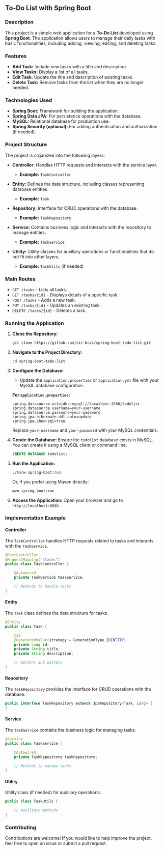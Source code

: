 ## To-Do List with Spring Boot

### Description

This project is a simple web application for a **To-Do List** developed using **Spring Boot**. The application allows users to manage their daily tasks with basic functionalities, including adding, viewing, editing, and deleting tasks.

### Features

- **Add Task:** Include new tasks with a title and description.
- **View Tasks:** Display a list of all tasks.
- **Edit Task:** Update the title and description of existing tasks.
- **Delete Task:** Remove tasks from the list when they are no longer needed.

### Technologies Used

- **Spring Boot:** Framework for building the application.
- **Spring Data JPA:** For persistence operations with the database.
- **MySQL:** Relational database for production use.
- **Spring Security (optional):** For adding authentication and authorization (if needed).

### Project Structure

The project is organized into the following layers:

- **Controller:** Handles HTTP requests and interacts with the service layer.
    - **Example:** `TaskController`

- **Entity:** Defines the data structure, including classes representing database entities.
    - **Example:** `Task`

- **Repository:** Interface for CRUD operations with the database.
    - **Example:** `TaskRepository`

- **Service:** Contains business logic and interacts with the repository to manage entities.
    - **Example:** `TaskService`

- **Utility:** Utility classes for auxiliary operations or functionalities that do not fit into other layers.
    - **Example:** `TaskUtils` (if needed)

### Main Routes

- `GET /tasks` - Lists all tasks.
- `GET /tasks/{id}` - Displays details of a specific task.
- `POST /tasks` - Adds a new task.
- `PUT /tasks/{id}` - Updates an existing task.
- `DELETE /tasks/{id}` - Deletes a task.

### Running the Application

1. **Clone the Repository:**
   ```bash
   git clone https://github.com/sir-braz/spring-boot-todo-list.git
   ```
2. **Navigate to the Project Directory:**
   ```bash
   cd spring-boot-todo-list
   ```
3. **Configure the Database:**
    - Update the `application.properties` or `application.yml` file with your MySQL database configuration.

   **For `application.properties`:**
   ```properties
   spring.datasource.url=jdbc:mysql://localhost:3306/todolist
   spring.datasource.username=your-username
   spring.datasource.password=your-password
   spring.jpa.hibernate.ddl-auto=update
   spring.jpa.show-sql=true
   ```

   Replace `your-username` and `your-password` with your MySQL credentials.

4. **Create the Database:**
   Ensure the `todolist` database exists in MySQL. You can create it using a MySQL client or command line:
   ```sql
   CREATE DATABASE todolist;
   ```

5. **Run the Application:**
   ```bash
   ./mvnw spring-boot:run
   ```
   Or, if you prefer using Maven directly:
   ```bash
   mvn spring-boot:run
   ```

6. **Access the Application:** Open your browser and go to `http://localhost:8080`.

### Implementation Example

#### **Controller**

The `TaskController` handles HTTP requests related to tasks and interacts with the `TaskService`.

```java
@RestController
@RequestMapping("/tasks")
public class TaskController {

    @Autowired
    private TaskService taskService;

    // Methods to handle tasks
}
```

#### **Entity**

The `Task` class defines the data structure for tasks.

```java
@Entity
public class Task {

    @Id
    @GeneratedValue(strategy = GenerationType.IDENTITY)
    private Long id;
    private String title;
    private String description;

    // Getters and Setters
}
```

#### **Repository**

The `TaskRepository` provides the interface for CRUD operations with the database.

```java
public interface TaskRepository extends JpaRepository<Task, Long> {
}
```

#### **Service**

The `TaskService` contains the business logic for managing tasks.

```java
@Service
public class TaskService {

    @Autowired
    private TaskRepository taskRepository;

    // Methods to manage tasks
}
```

#### **Utility**

Utility class (if needed) for auxiliary operations.

```java
public class TaskUtils {

    // Auxiliary methods
}
```

### Contributing

Contributions are welcome! If you would like to help improve the project, feel free to open an issue or submit a pull request.


